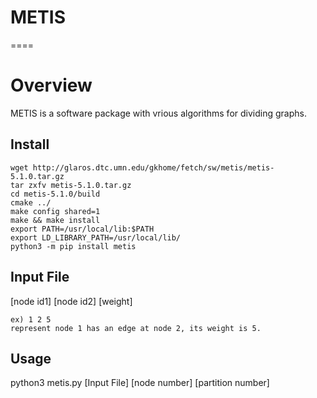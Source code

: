 # METIS
====
# Overview
METIS is a software package with vrious algorithms for dividing graphs.

## Install
```Bash:console
wget http://glaros.dtc.umn.edu/gkhome/fetch/sw/metis/metis-5.1.0.tar.gz  
tar zxfv metis-5.1.0.tar.gz  
cd metis-5.1.0/build  
cmake ../  
make config shared=1  
make && make install  
export PATH=/usr/local/lib:$PATH  
export LD_LIBRARY_PATH=/usr/local/lib/  
python3 -m pip install metis  
```

## Input File
[node id1] [node id2] [weight]  
```
ex) 1 2 5  
represent node 1 has an edge at node 2, its weight is 5.
```

## Usage
python3 metis.py [Input File] [node number] [partition number]
